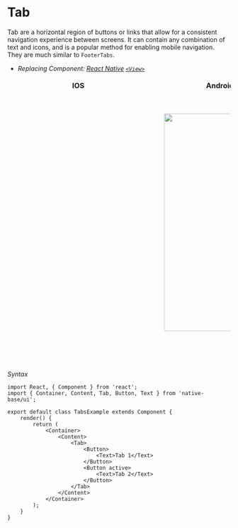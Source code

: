 # Tab

Tab are a horizontal region of buttons or links that allow for a consistent navigation experience between screens. It can contain any combination of text and icons, and is a popular method for enabling mobile navigation.<br />
They are much similar to <code>FooterTabs</code>.
* *Replacing Component:
  [React Native](https://facebook.github.io/react-native/)
  [<code>&lt;View></code>](https://facebook.github.io/react-native/docs/view.html)*

<table>
  <thead>
    <tr style="border-style: hidden">
      <th style="border-style: hidden; padding-right: 34px;">IOS</th>
      <th style="padding-right: 140px;">Android</th>
    </tr>
  </thead>
  <thead>
    <tr style="border-style: hidden">
      <th style="border-style: hidden"><div style="background: url(../assets/iphone.png) no-repeat; padding: 63px 20px 100px 18px; width: 292px"><img src="{{('../assets/ios/components/tabs.gif')}}" alt="" /></div></th>
      <th><div style="background: url(../assets/android.png) no-repeat; padding: 45px 118px 68px 0px; background-size: 292px 576px;"><img height="490" width="266" src="{{('../assets/android/components/tabs.gif')}}" alt="" /></div></th>
    </tr>
  </thead>
</table>

*Syntax*

<pre class="line-numbers"><code class="language-jsx">import React, { Component } from 'react';
import { Container, Content, Tab, Button, Text } from 'native-base/ui';
​
export default class TabsExample extends Component {
    render() {
        return (
            &lt;Container>
                &lt;Content>
                    &lt;Tab>
                        &lt;Button>
                            &lt;Text>Tab 1&lt;/Text>
                        &lt;/Button>
                        &lt;Button active>
                            &lt;Text>Tab 2&lt;/Text>
                        &lt;/Button>
                    &lt;/Tab>
                &lt;/Content>
            &lt;/Container>
        );
    }
}</code></pre>
